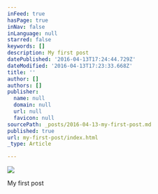 ```yaml
---
inFeed: true
hasPage: true
inNav: false
inLanguage: null
starred: false
keywords: []
description: My first post
datePublished: '2016-04-13T17:24:44.729Z'
dateModified: '2016-04-13T17:23:33.668Z'
title: ''
author: []
authors: []
publisher:
  name: null
  domain: null
  url: null
  favicon: null
sourcePath: _posts/2016-04-13-my-first-post.md
published: true
url: my-first-post/index.html
_type: Article

---
```

![](https://the-grid-user-content.s3-us-west-2.amazonaws.com/5a3d160f-029a-4d2e-95b5-a5a0cafc84c7.jpg)

My first post